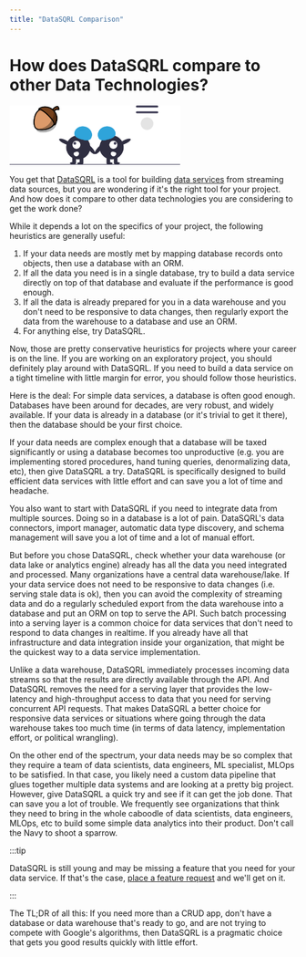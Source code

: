 ```yaml
---
title: "DataSQRL Comparison"
---
```


# How does DataSQRL compare to other Data Technologies?

<img src="/img/index/undraw_decide_sqrl.svg" alt="When to use DataSQRL >" width="300"/>

You get that [DataSQRL](../concepts/datasqrl) is a tool for building [data services](../concepts/data-service) from streaming data sources, but you are wondering if it's the right tool for your project. And how does it compare to other data technologies you are considering to get the work done?

While it depends a lot on the specifics of your project, the following heuristics are generally useful:

1. If your data needs are mostly met by mapping database records onto objects, then use a database with an ORM.
2. If all the data you need is in a single database, try to build a data service directly on top of that database and evaluate if the performance is good enough.
3. If all the data is already prepared for you in a data warehouse and you don't need to be responsive to data changes, then regularly export the data from the warehouse to a database and use an ORM.
4. For anything else, try DataSQRL.

Now, those are pretty conservative heuristics for projects where your career is on the line. If you are working on an exploratory project, you should definitely play around with DataSQRL. If you need to build a data service on a tight timeline with little margin for error, you should follow those heuristics.

Here is the deal: For simple data services, a database is often good enough. Databases have been around for decades, are very robust, and widely available. If your data is already in a database (or it's trivial to get it there), then the database should be your first choice.

If your data needs are complex enough that a database will be taxed significantly or using a database becomes too unproductive (e.g. you are implementing stored procedures, hand tuning queries, denormalizing data, etc), then give DataSQRL a try. DataSQRL is specifically designed to build efficient data services with little effort and can save you a lot of time and headache.

You also want to start with DataSQRL if you need to integrate data from multiple sources. Doing so in a database is a lot of pain. DataSQRL's data connectors, import manager, automatic data type discovery, and schema management will save you a lot of time and a lot of manual effort.

But before you chose DataSQRL, check whether your data warehouse (or data lake or analytics engine) already has all the data you need integrated and processed. Many organizations have a central data warehouse/lake. If your data service does not need to be responsive to data changes (i.e. serving stale data is ok), then you can avoid the complexity of streaming data and do a regularly scheduled export from the data warehouse into a database and put an ORM on top to serve the API. Such batch processing into a serving layer is a common choice for data services that don't need to respond to data changes in realtime. If you already have all that infrastructure and data integration inside your organization, that might be the quickest way to a data service implementation.

Unlike a data warehouse, DataSQRL immediately processes incoming data streams so that the results are directly available through the API. And DataSQRL removes the need for a serving layer that provides the low-latency and high-throughput access to data that you need for serving concurrent API requests. That makes DataSQRL a better choice for responsive data services or situations where going through the data warehouse takes too much time (in terms of data latency, implementation effort, or political wrangling).

On the other end of the spectrum, your data needs may be so complex that they require a team of data scientists, data engineers, ML specialist, MLOps to be satisfied. In that case, you likely need a custom data pipeline that glues together multiple data systems and are looking at a pretty big project. <br />
However, give DataSQRL a quick try and see if it can get the job done. That can save you a lot of trouble. We frequently see organizations that think they need to bring in the whole caboodle of data scientists, data engineers, MLOps, etc to build some simple data analytics into their product. Don't call the Navy to shoot a sparrow.

:::tip

DataSQRL is still young and may be missing a feature that you need for your data service. If that's the case, [place a feature request](/) and we'll get on it.

:::

The TL;DR of all this: If you need more than a CRUD app, don't have a database or data warehouse that's ready to go, and are not trying to compete with Google's algorithms, then DataSQRL is a pragmatic choice that gets you good results quickly with little effort.